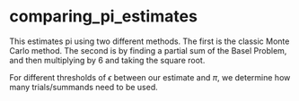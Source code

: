 # comparing_pi_estimates
This estimates pi using two different methods. 
The first is the classic Monte Carlo method. The second is by finding a partial sum of the Basel Problem, and then multiplying by 6 and taking the square root. 

For different thresholds of $\epsilon$ between our estimate and $\pi$, we determine how many trials/summands need to be used.
